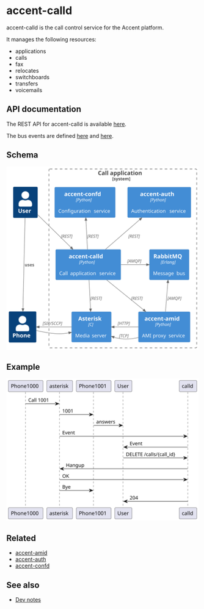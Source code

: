 # accent-calld

accent-calld is the call control service for the Accent platform.

It manages the following resources:

* applications
* calls
* fax
* relocates
* switchboards
* transfers
* voicemails

## API documentation

The REST API for accent-calld is available [here](../api/application.html#tag/applications).

The bus events are defined [here](https://github/ryanwclark1/accent-calld/blob/master/accent_calld/plugins/calls/events.yml) and [here](https://github/ryanwclark1/accent-calld/blob/master/accent_calld/plugins/switchboards/events.yml).

## Schema

![schema](diagram.svg)

## Example

![Sequence diagram](sequence-diagram.svg)

## Related

* [accent-amid](amid.html)
* [accent-auth](authentication.html)
* [accent-confd](configuration.html)

## See also

* [Dev notes](application-dev.html)
